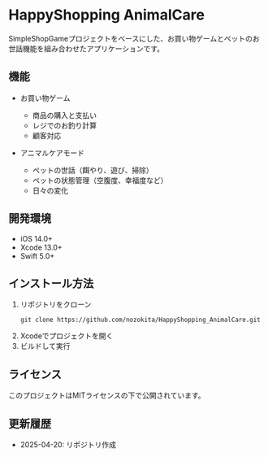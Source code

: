 # HappyShopping AnimalCare

SimpleShopGameプロジェクトをベースにした、お買い物ゲームとペットのお世話機能を組み合わせたアプリケーションです。

## 機能

- お買い物ゲーム
  - 商品の購入と支払い
  - レジでのお釣り計算
  - 顧客対応

- アニマルケアモード 
  - ペットの世話（餌やり、遊び、掃除）
  - ペットの状態管理（空腹度、幸福度など）
  - 日々の変化

## 開発環境

- iOS 14.0+
- Xcode 13.0+
- Swift 5.0+

## インストール方法

1. リポジトリをクローン
   ```
   git clone https://github.com/nozokita/HappyShopping_AnimalCare.git
   ```
2. Xcodeでプロジェクトを開く
3. ビルドして実行

## ライセンス

このプロジェクトはMITライセンスの下で公開されています。

## 更新履歴

- 2025-04-20: リポジトリ作成 
